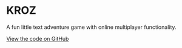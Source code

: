 # KROZ
A fun little text adventure game with online multiplayer functionality.

[View the code on GitHub](https://github.com/James-Livesey/KROZ)